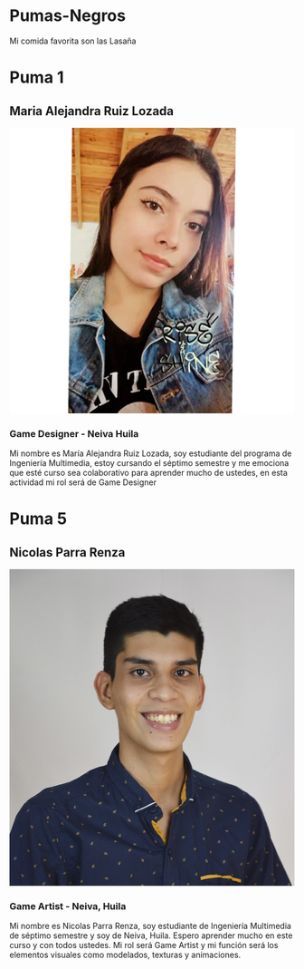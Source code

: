 # Pumas-Negros 
Mi comida favorita son las Lasaña

# Puma 1
## Maria Alejandra Ruiz Lozada
![Maria Alejandra Ruiz!](/Fotos%20grupo/InShot_20211009_201633226.jpg "Alejandra Ruiz")
### Game Designer - Neiva Huila
Mi nombre es María Alejandra Ruiz Lozada, soy estudiante del programa de Ingeniería Multimedia, estoy cursando el séptimo semestre y me emociona que esté curso sea colaborativo para aprender mucho de ustedes, en esta actividad mi rol será de Game Designer

# Puma 5
## Nicolas Parra Renza
![Nicolas Parra Renza](/Fotos%20grupo/DSC_9057.jpg "Nicolas Parra Renza")
### Game Artist - Neiva, Huila
Mi nombre es Nicolas Parra Renza, soy estudiante de Ingeniería Multimedia de séptimo semestre y soy de Neiva, Huila. Espero aprender mucho en este curso y con todos ustedes. Mi rol será Game Artist y mi función será los elementos visuales como modelados, texturas y animaciones.